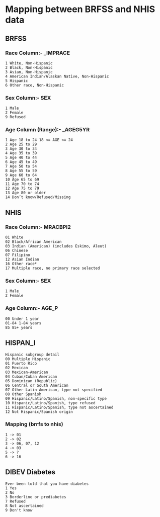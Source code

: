 # Mapping between BRFSS and NHIS data 

## BRFSS
### Race Column:- _IMPRACE

    1 White, Non-Hispanic 
    2 Black, Non-Hispanic 
    3 Asian, Non-Hispanic 
    4 American Indian/Alaskan Native, Non-Hispanic
    5 Hispanic
    6 Other race, Non-Hispanic 

### Sex Column:- SEX
    1 Male
    2 Female
    9 Refused

### Age Column (Range):- _AGEG5YR

    1 Age 18 to 24 18 <= AGE <= 24
    2 Age 25 to 29
    3 Age 30 to 34
    4 Age 35 to 39
    5 Age 40 to 44
    6 Age 45 to 49
    7 Age 50 to 54
    8 Age 55 to 59
    9 Age 60 to 64
    10 Age 65 to 69
    11 Age 70 to 74
    12 Age 75 to 79
    13 Age 80 or older
    14 Don’t know/Refused/Missing

## NHIS
### Race Column:- MRACBPI2

    01 White  
    02 Black/African American  
    03 Indian (American) (includes Eskimo, Aleut)  
    06 Chinese  
    07 Filipino  
    12 Asian Indian  
    16 Other race*  
    17 Multiple race, no primary race selected  

### Sex Column:- SEX
    1 Male
    2 Female

### Age Column:- AGE_P
    00 Under 1 year  
    01-84 1-84 years  
    85 85+ years 

## HISPAN_I

    Hispanic subgroup detail  
    00 Multiple Hispanic  
    01 Puerto Rico  
    02 Mexican  
    03 Mexican-American  
    04 Cuban/Cuban American  
    05 Dominican (Republic)  
    06 Central or South American  
    07 Other Latin American, type not specified  
    08 Other Spanish  
    09 Hispanic/Latino/Spanish, non-specific type  
    10 Hispanic/Latino/Spanish, type refused  
    11 Hispanic/Latino/Spanish, type not ascertained  
    12 Not Hispanic/Spanish origin 


### Mapping (brrfs to nhis)
    1 -> 01
    2 -> 02
    3 -> 06, 07, 12
    4 -> 03
    5 -> ?
    6 -> 16

## DIBEV Diabetes

    Ever been told that you have diabetes
    1 Yes
    2 No
    3 Borderline or prediabetes
    7 Refused
    8 Not ascertained
    9 Don't know